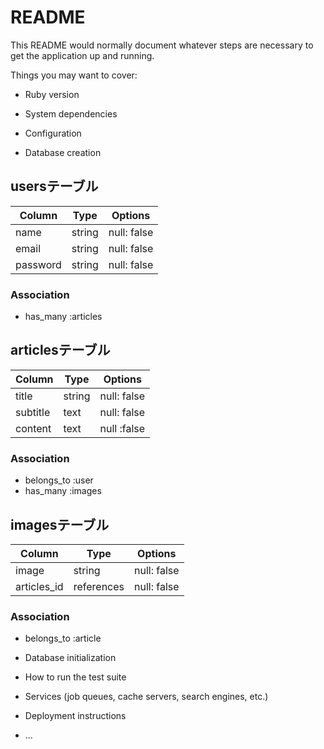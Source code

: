 # README

This README would normally document whatever steps are necessary to get the
application up and running.

Things you may want to cover:

* Ruby version

* System dependencies

* Configuration

* Database creation
## usersテーブル
|Column|Type|Options|
|------|----|-------|
|name|string|null: false|
|email|string|null: false|
|password|string|null: false|

### Association
- has_many :articles

## articlesテーブル
|Column|Type|Options|
|------|----|-------|
|title|string|null: false|
|subtitle|text|null: false|
|content|text|null :false|

### Association
- belongs_to :user
- has_many :images

## imagesテーブル
|Column|Type|Options|
|------|----|-------|
|image|string|null: false|
|articles_id|references|null: false|

### Association
- belongs_to :article

* Database initialization

* How to run the test suite

* Services (job queues, cache servers, search engines, etc.)

* Deployment instructions

* ...
